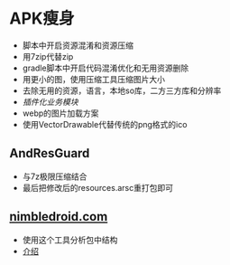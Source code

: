APK瘦身
===
* 脚本中开启资源混淆和资源压缩
* 用7zip代替zip
* gradle脚本中开启代码混淆优化和无用资源删除
* 用更小的图，使用压缩工具压缩图片大小
* 去除无用的资源，语言，本地so库，二方三方库和分辨率
* *插件化业务模块*
* webp的图片加载方案
* 使用VectorDrawable代替传统的png格式的ico


## AndResGuard
* 与7z极限压缩结合
* 最后把修改后的resources.arsc重打包即可


## [nimbledroid.com](https://nimbledroid.com/)
* 使用这个工具分析包中结构
* [介绍](https://www.jianshu.com/p/8f14679809b3)

